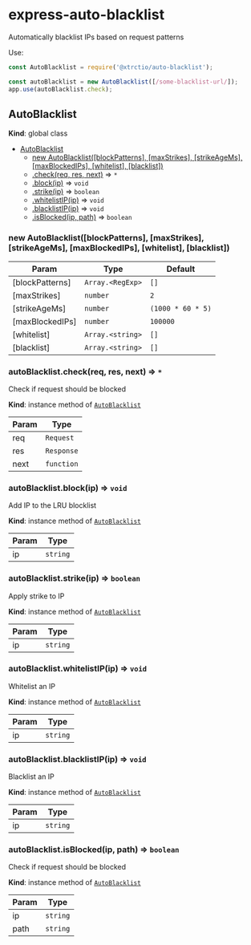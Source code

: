 # express-auto-blacklist
Automatically blacklist IPs based on request patterns

Use:
```javascript
const AutoBlacklist = require('@xtrctio/auto-blacklist');

const autoBlacklist = new AutoBlacklist([/some-blacklist-url/]);
app.use(autoBlacklist.check);
```

<a name="AutoBlacklist"></a>

## AutoBlacklist
**Kind**: global class  

* [AutoBlacklist](#AutoBlacklist)
    * [new AutoBlacklist([blockPatterns], [maxStrikes], [strikeAgeMs], [maxBlockedIPs], [whitelist], [blacklist])](#new_AutoBlacklist_new)
    * [.check(req, res, next)](#AutoBlacklist+check) ⇒ <code>\*</code>
    * [.block(ip)](#AutoBlacklist+block) ⇒ <code>void</code>
    * [.strike(ip)](#AutoBlacklist+strike) ⇒ <code>boolean</code>
    * [.whitelistIP(ip)](#AutoBlacklist+whitelistIP) ⇒ <code>void</code>
    * [.blacklistIP(ip)](#AutoBlacklist+blacklistIP) ⇒ <code>void</code>
    * [.isBlocked(ip, path)](#AutoBlacklist+isBlocked) ⇒ <code>boolean</code>

<a name="new_AutoBlacklist_new"></a>

### new AutoBlacklist([blockPatterns], [maxStrikes], [strikeAgeMs], [maxBlockedIPs], [whitelist], [blacklist])

| Param | Type | Default |
| --- | --- | --- |
| [blockPatterns] | <code>Array.&lt;RegExp&gt;</code> | <code>[]</code> | 
| [maxStrikes] | <code>number</code> | <code>2</code> | 
| [strikeAgeMs] | <code>number</code> | <code>(1000 * 60 * 5)</code> | 
| [maxBlockedIPs] | <code>number</code> | <code>100000</code> | 
| [whitelist] | <code>Array.&lt;string&gt;</code> | <code>[]</code> | 
| [blacklist] | <code>Array.&lt;string&gt;</code> | <code>[]</code> | 

<a name="AutoBlacklist+check"></a>

### autoBlacklist.check(req, res, next) ⇒ <code>\*</code>
Check if request should be blocked

**Kind**: instance method of [<code>AutoBlacklist</code>](#AutoBlacklist)  

| Param | Type |
| --- | --- |
| req | <code>Request</code> | 
| res | <code>Response</code> | 
| next | <code>function</code> | 

<a name="AutoBlacklist+block"></a>

### autoBlacklist.block(ip) ⇒ <code>void</code>
Add IP to the LRU blocklist

**Kind**: instance method of [<code>AutoBlacklist</code>](#AutoBlacklist)  

| Param | Type |
| --- | --- |
| ip | <code>string</code> | 

<a name="AutoBlacklist+strike"></a>

### autoBlacklist.strike(ip) ⇒ <code>boolean</code>
Apply strike to IP

**Kind**: instance method of [<code>AutoBlacklist</code>](#AutoBlacklist)  

| Param | Type |
| --- | --- |
| ip | <code>string</code> | 

<a name="AutoBlacklist+whitelistIP"></a>

### autoBlacklist.whitelistIP(ip) ⇒ <code>void</code>
Whitelist an IP

**Kind**: instance method of [<code>AutoBlacklist</code>](#AutoBlacklist)  

| Param | Type |
| --- | --- |
| ip | <code>string</code> | 

<a name="AutoBlacklist+blacklistIP"></a>

### autoBlacklist.blacklistIP(ip) ⇒ <code>void</code>
Blacklist an IP

**Kind**: instance method of [<code>AutoBlacklist</code>](#AutoBlacklist)  

| Param | Type |
| --- | --- |
| ip | <code>string</code> | 

<a name="AutoBlacklist+isBlocked"></a>

### autoBlacklist.isBlocked(ip, path) ⇒ <code>boolean</code>
Check if request should be blocked

**Kind**: instance method of [<code>AutoBlacklist</code>](#AutoBlacklist)  

| Param | Type |
| --- | --- |
| ip | <code>string</code> | 
| path | <code>string</code> | 


